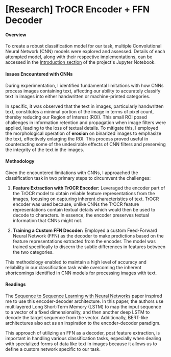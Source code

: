 # [Research] TrOCR Encoder + FFN Decoder

#### Overview
To create a robust classification model for our task, multiple Convolutional Neural Network (CNN) models were explored and assessed. Details of each attempted model, along with their respective implementations, can be accessed in the [Introduction section](https://github.com/BU-Spark/ml-herbarium/blob/dev/trocr/evaluation-dataset/handwritten-typed-text-classification/notebooks/Classifier_NN.ipynb) of the project's Jupyter Notebook.

#### Issues Encountered with CNNs
During experimentation, I identified fundamental limitations with how CNNs process images containing text, affecting our ability to accurately classify text in images into either handwritten or machine-printed categories. 

In specific, it was observed that the text in images, particularly handwritten text, constitutes a minimal portion of the image in terms of pixel count, thereby reducing our Region of Interest (ROI). This small ROI posed challenges in information retention and propagation when image filters were applied, leading to the loss of textual details. To mitigate this, I employed the morphological operation of **erosion** on binarized images to emphasize the text, effectively enlarging the ROI. This process proved useful in counteracting some of the undesirable effects of CNN filters and preserving the integrity of the text in the images.

#### Methodology
Given the encountered limitations with CNNs, I approached the classification task in two primary steps to circumvent the challenges:

1. **Feature Extraction with TrOCR Encoder:**
   Leveraged the encoder part of the TrOCR model to obtain reliable feature representations from the images, focusing on capturing inherent characteristics of text. TrOCR encoder was used because, unlike CNNs the TrOCR feature representations contain textual details which would then be used to decode to characters. In essence, the encoder preserves textual information that CNNs might not.

2. **Training a Custom FFN Decoder:**
   Employed a custom Feed-Forward Neural Network (FFN) as the decoder to make predictions based on the feature representations extracted from the encoder. The model was trained specifically to discern the subtle differences in features between the two categories.

This methodology enabled to maintain a high level of accuracy and reliability in our classification task while overcoming the inherent shortcomings identified in CNN models for processing images with text.

#### Readings

The [Sequence to Sequence Learning with Neural Networks](https://arxiv.org/abs/1409.3215) paper inspired me to use this encoder-decoder architecture. In this paper, the authors use multilayered Long Short-Term Memory (LSTM) to map the input sequence to a vector of a fixed dimensionality, and then another deep LSTM to decode the target sequence from the vector. Additionally, BERT-like architectures also act as an inspiration to the encoder-decoder paradigm.

This approach of utilizing an FFN as a decoder, post feature extraction, is important in handling various classification tasks, especially when dealing with specialized forms of data like text in images because it allows us to define a custom network specific to our task.
